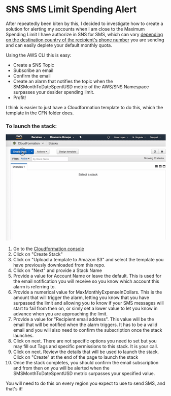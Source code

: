 # SNS SMS Limit Spending Alert


After repeatedly been biten by this, I decided to investigate how to create a solution for alerting my accounts when I am close to the Maximum Spending Limit I have authorize in SNS for SMS, which can vary [depending on the destination country of the recipient's phone number](https://aws.amazon.com/sns/sms-pricing/) you are sending and can easily deplete your default monthly quota.

Using the AWS CLI this is easy:

* Create a SNS Topic 
* Subscribe an email
* Confirm the email
* Create an alarm that notifies the topic when the SMSMonthToDateSpentUSD metric of the AWS/SNS Namespace surpasses your desider spending limit.
* Profit!

I think is easier to just have a Cloudformation template to do this, which the template in the CFN folder does.

### To launch the stack:

![Create Stack Video](../../assets/SNS_Alarm_CFN_video.gif)



1. Go to the [Cloudformation console](https://console.aws.amazon.com/cloudformation)
2. Click on "Create Stack"
3. Click on "Upload a template to Amazon S3" and select the template you have previously downloaded from this repo.
4. Click on "Next" and provide a Stack Name
5. Provide a value for Account Name or leave the default. This is used for the email notification you will receive so you know which account this alarm is referring to.
6. Provide a numerical value for MaxMonthlyExpenseInDollars. This is the amount that will trigger the alarm, letting you know that you have surpassed the limit and allowing you to know if your SMS messages will start to fail from then on, or simly set a lower value to let you know in advance when you are approaching the limit.
7. Provide a value for "Recipient email address". This value will be the email that will be notified when the alarm triggers. It has to be a valid email and you will also need to confirm the subscription once the stack launches.
8. Click on next. There are not specific options you need to set but you may fill out Tags and specific permissions to this stack. It is your call.
9. Click on next. Review the details that will be used to launch the stack. Click on "Create" at the end of the page to launch the stack
10. Once the stack completes, you should confirm the email subscription and from then on you will be alerted when the SMSMonthToDateSpentUSD metric surpasses your specified value.

You will need to do this on every region you expect to use to send SMS, and that's it!

